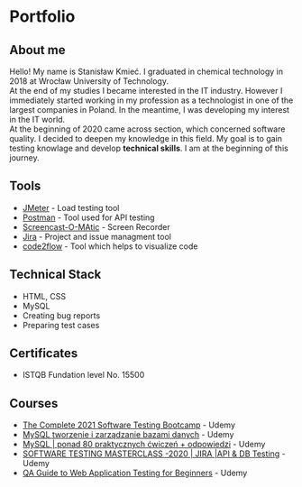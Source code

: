 # Portfolio
## About me
Hello! My name is Stanisław Kmieć. I graduated in chemical technology in 2018 at Wrocław University of Technology.<br>At the end of my studies I became interested in the IT industry. However I immediately started working in my profession as a technologist in one of the largest companies in Poland. In the meantime, I was developing my interest in the IT world. <br> At the beginning of 2020 came across section, which concerned software quality. I decided to deepen my knowledge in this field.  My goal is to gain testing knowlage and develop **technical skills**. I am at the beginning of this journey.
## Tools
- [JMeter](https://jmeter.apache.org/) - Load testing tool
- [Postman](https://www.postman.com/) - Tool used for API testing
- [Screencast-O-MAtic](https://screencast-o-matic.com/) - Screen Recorder
- [Jira](https://www.atlassian.com/pl/software/jira) - Project and issue managment tool
- [code2flow](https://code2flow.com/) - Tool which helps to visualize code
## Technical Stack
- HTML, CSS
- MySQL
- Creating bug reports
- Preparing test cases
## Certificates
- ISTQB Fundation level No. 15500
## Courses
- [The Complete 2021 Software Testing Bootcamp](https://www.udemy.com/course/testerbootcamp/) - Udemy
- [MySQL tworzenie i zarządzanie bazami danych](https://www.udemy.com/course/mysql-tworzenie-i-zarzadzanie-bazami-danych/) - Udemy
- [MySQL | ponad 80 praktycznych ćwiczeń + odpowiedzi](https://www.udemy.com/course/mysql-ponad-80-praktycznych-cwiczen-odpowiedzi/) - Udemy
- [SOFTWARE TESTING MASTERCLASS -2020 | JIRA |API & DB Testing](https://www.udemy.com/course/software-manualtesting/) - Udemy
- [QA Guide to Web Application Testing for Beginners](https://www.udemy.com/course/qa-guide-to-web-application-testing-for-beginners/) - Udemy

